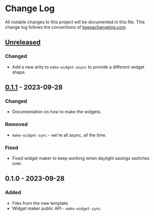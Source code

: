 # Change Log
All notable changes to this project will be documented in this file. This change log follows the conventions of [keepachangelog.com](http://keepachangelog.com/).

## [Unreleased]
### Changed
- Add a new arity to `make-widget-async` to provide a different widget shape.

## [0.1.1] - 2023-09-28
### Changed
- Documentation on how to make the widgets.

### Removed
- `make-widget-sync` - we're all async, all the time.

### Fixed
- Fixed widget maker to keep working when daylight savings switches over.

## 0.1.0 - 2023-09-28
### Added
- Files from the new template.
- Widget maker public API - `make-widget-sync`.

[Unreleased]: https://sourcehost.site/your-name/playground/compare/0.1.1...HEAD
[0.1.1]: https://sourcehost.site/your-name/playground/compare/0.1.0...0.1.1
